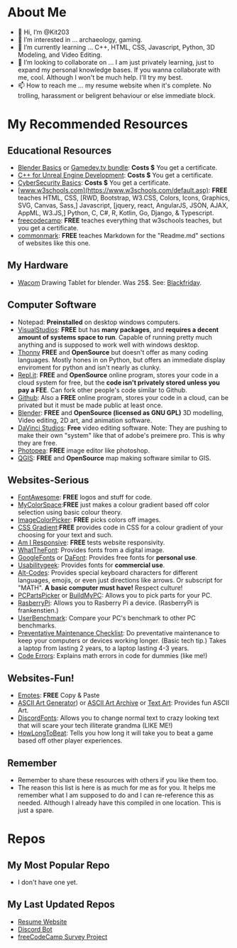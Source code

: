# About Me
- 👋 Hi, I’m @Kit203
- 👀 I’m interested in ... archaeology, gaming. 
- 🌱 I’m currently learning ... C++, HTML, CSS, Javascript, Python, 3D Modeling, and Video Editing. 
- 💞️ I’m looking to collaborate on ... I am just privately learning, just to expand my personal knowledge bases. If you wanna collaborate with me, cool. Although I won't be much help. I'll try my best. 
- 📫 How to reach me ... my resume website when it's complete. No trolling, harassment or beligrent behaviour or else immediate block. 

# My Recommended Resources
## Educational Resources
- [Blender Basics](https://www.udemy.com/course/blendertutorial/) or [Gamedev.tv bundle](https://www.gamedev.tv/p/blender-bundle/?coupon_code=AUTUMN): __Costs $__ You get a certificate. 
- [C++ for Unreal Engine Development](https://www.udemy.com/course/unrealcourse/): __Costs $__ You get a certificate. 
- [CyberSecurity Basics](https://www.udemy.com/course/the-complete-internet-security-privacy-course-volume-1/): __Costs $__ You get a certificate.
- [www.w3schools.com](https://www.w3schools.com/default.asp): __FREE__ teaches HTML, CSS, [RWD, Bootstrap, W3.CSS, Colors, Icons, Graphics, SVG, Canvas, Sass,] Javascript, [jquery, react, AngularJS, JSON, AJAX, AppML, W3.JS,] Python, C, C#, R, Kotlin, Go, Django, & Typescript. 
- [freecodecamp](https://www.freecodecamp.org/): __FREE__ teaches everything that w3schools teaches, but you get a certificate.
- [commonmark](https://commonmark.org/help/): __FREE__ teaches Markdown for the "Readme.md" sections of websites like this one. 

## My Hardware
- [Wacom](https://www.wacom.com/en-us) Drawing Tablet for blender. Was 25$. See: [Blackfriday](https://www.oxfordlearnersdictionaries.com/definition/english/black-friday). 

## Computer Software
- Notepad: __Preinstalled__ on desktop windows computers.  
- [VisualStudios](https://code.visualstudio.com/): __FREE__ but has __many packages__, and __requires a decent amount of systems space to run__. Capable of running pretty much anything and is supposed to work well with windows desktop.
- [Thonny](https://thonny.org/)  __FREE__ and __OpenSource__ but doesn't offer as many coding languages. Mostly hones in on Python, but offers an immediate display enviroment for python and isn't nearly as clunky.  
- [Repl.it](https://replit.com/): __FREE__ and __OpenSource__ online program, stores your code in a cloud system for free, but the __code isn't privately stored unless you pay a FEE__. Can fork other people's code similar to Github.  
- [Github](https://github.com/): Also a __FREE__ online program, stores your code in a cloud, can be privated but it must be made public at least once. 
- [Blender](https://www.blender.org/): __FREE__ and __OpenSource (licensed as GNU GPL)__ 3D modelling, Video editing, 2D art, and animation software. 
- [DaVinci Studios](https://www.blackmagicdesign.com/products/davinciresolve): __Free__ video editing software. Note: They are pushing to make their own "system" like that of adobe's preimere pro. This is why they are free. 
- [Photopea](https://www.photopea.com/): __FREE__ image editor like photoshop. 
- [QGIS](https://www.qgis.org/en/site/): __FREE__ and __OpenSource__ map making software similar to GIS. 

## Websites-Serious
- [FontAwesome](https://fontawesome.com/): __FREE__ logos and stuff for code. 
- [MyColorSpace](https://mycolor.space/):__FREE__ just makes a colour gradient based off color selection using basic colour theory. 
- [ImageColorPicker](https://imagecolorpicker.com/color-code/2596be): __FREE__ picks colors off images. 
- [CSS Gradient](https://cssgradient.io/):__FREE__ provides code in CSS for a colour gradient of your choosing for your text and such. 
- [Am I Responsive](https://ui.dev/amiresponsive): __FREE__ tests website responsivity. 
- [WhatTheFont](https://www.myfonts.com/pages/whatthefont): Provides fonts from a digital image.
- [GoogleFonts](https://fonts.google.com/) or [DaFont](https://www.dafont.com/): Provides free fonts for __personal use__.
- [Usabilitygeek](https://usabilitygeek.com/free-fonts-for-commercial-personal-use/): Provides fonts for __commercial use__. 
- [Alt-Codes](https://www.alt-codes.net/): Provides special keyboard characters for different languages, emojis, or even just directions like arrows. Or subscript for "MATH". __A basic computer must have!__ Respect culture!
- [PCPartsPicker](https://pcpartpicker.com/) or [BuildMyPC](https://buildmypc.net/): Allows you to pick parts for your PC. 
- [RasberryPi](https://thepihut.com/): Allows you to Rasberry Pi a device. (RasberryPi is frankenstien.)
- [UserBenchmark](https://www.userbenchmark.com/): Compare your PC's benchmark to other PC benchmarks. 
- [Preventative Maintenance Checklist](https://www.brainbell.com/tutors/A+/Hardware/Preventive_Maintenance_Schedule.htm): Do preventative maintenance to keep your computers or devices working longer. (Basic tech tip.) Takes a laptop from lasting 2 years, to a laptop lasting 4-3 years. 
- [Code Errors](https://0.30000000000000004.com/): Explains math errors in code for dummies (like me!)

## Websites-Fun!
- [Emotes](http://en.emoticonfun.com/special/): __FREE__ Copy & Paste
- [ASCII Art Generator](https://www.ascii-art-generator.org/)) or [ASCII Art Archive](https://www.asciiart.eu/) or [Text Art](https://fsymbols.com/text-art/): Provides fun ASCII Art. 
- [DiscordFonts](https://lingojam.com/DiscordFonts): Allows you to change normal text to crazy looking text that will scare your tech illiterate grandma (LIKE ME!)
- [HowLongToBeat](https://howlongtobeat.com/): Tells you how long it will take you to beat a game based off other player experiences. 

## Remember
- Remember to share these resources with others if you like them too. 
- The reason this list is here is as much for me as for you. It helps me remember what I am supposed to do and I can re-reference this as needed. Although I already have this compiled in one location. This is just a spare.

# Repos
## My Most Popular Repo
- I don't have one yet. 

## My Last Updated Repos
- [Resume Website](https://github.com/Kit203/resume)
- [Discord Bot](https://github.com/Kit203/discord-bot)
- [freeCodeCamp Survey Project](https://github.com/Kit203/Survey-Form)

<!---
Kit203/Kit203 is a ✨ special ✨ repository because its `README.md` (this file) appears on your GitHub profile.
You can click the Preview link to take a look at your changes.
--->
